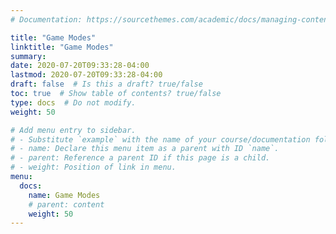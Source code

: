 ```yaml
---
# Documentation: https://sourcethemes.com/academic/docs/managing-content/

title: "Game Modes"
linktitle: "Game Modes"
summary:
date: 2020-07-20T09:33:28-04:00
lastmod: 2020-07-20T09:33:28-04:00
draft: false  # Is this a draft? true/false
toc: true  # Show table of contents? true/false
type: docs  # Do not modify.
weight: 50

# Add menu entry to sidebar.
# - Substitute `example` with the name of your course/documentation folder.
# - name: Declare this menu item as a parent with ID `name`.
# - parent: Reference a parent ID if this page is a child.
# - weight: Position of link in menu.
menu:
  docs:
    name: Game Modes
    # parent: content
    weight: 50
---
```

